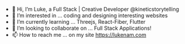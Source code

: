 - 👋 Hi, I’m Luke, a Full Stack | Creative Developer @kineticstorytelling
- 👀 I’m interested in ... coding and designing interesting websites
- 🌱 I’m currently learning ... Threejs, React-Fiber, Flutter
- 💞️ I’m looking to collaborate on ... Full Stack Applications!
- 📫 How to reach me ... on my site https://lukenam.com

<!---
kineticstorytelling/kineticstorytelling is a ✨ special ✨ repository because its `README.md` (this file) appears on your GitHub profile.
You can click the Preview link to take a look at your changes.
--->
